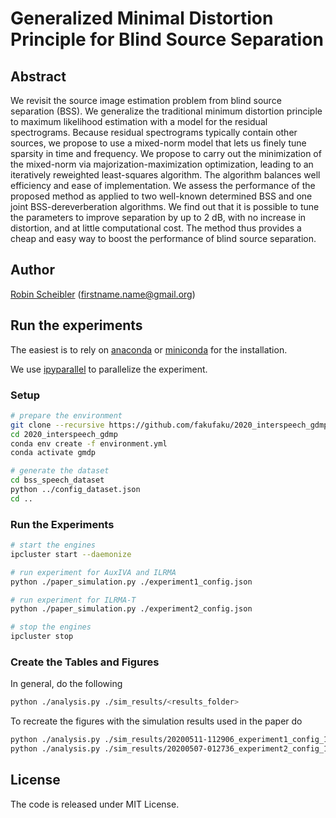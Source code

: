 # Generalized Minimal Distortion Principle for Blind Source Separation

## Abstract

We revisit the source image estimation problem from blind source separation
(BSS). We generalize the traditional minimum distortion principle to maximum
likelihood estimation with a model for the residual spectrograms. Because
residual spectrograms typically contain other sources, we propose to use a
mixed-norm model that lets us finely tune sparsity in time and frequency. We
propose to carry out the minimization of the mixed-norm via
majorization-maximization optimization, leading to an iteratively reweighted
least-squares algorithm. The algorithm balances well efficiency and ease of
implementation. We assess the performance of the proposed method as applied
to two well-known determined BSS and one joint BSS-dereverberation algorithms.
We find out that it is possible to tune the parameters to improve separation by
up to 2 dB, with no increase in distortion, and at little computational cost.
The method thus provides a cheap and easy way to boost the performance of
blind source separation.

## Author

[Robin Scheibler](http://robinscheibler.rg) (firstname.name@gmail.org)

## Run the experiments

The easiest is to rely on [anaconda](https://www.anaconda.com/products/individual) or [miniconda](https://docs.conda.io/en/latest/miniconda.html) for the installation.

We use [ipyparallel](https://ipyparallel.readthedocs.io/en/latest/) to parallelize the experiment.

### Setup

```bash
# prepare the environment
git clone --recursive https://github.com/fakufaku/2020_interspeech_gdmp.git
cd 2020_interspeech_gdmp
conda env create -f environment.yml
conda activate gmdp

# generate the dataset
cd bss_speech_dataset
python ../config_dataset.json
cd ..
```

### Run the Experiments

```bash
# start the engines
ipcluster start --daemonize

# run experiment for AuxIVA and ILRMA
python ./paper_simulation.py ./experiment1_config.json

# run experiment for ILRMA-T
python ./paper_simulation.py ./experiment2_config.json

# stop the engines
ipcluster stop
```

### Create the Tables and Figures

In general, do the following
```bash
python ./analysis.py ./sim_results/<results_folder>
```

To recreate the figures with the simulation results used in the paper do
```bash
python ./analysis.py ./sim_results/20200511-112906_experiment1_config_102af93240
python ./analysis.py ./sim_results/20200507-012736_experiment2_config_102af93240
```

## License

The code is released under MIT License.
